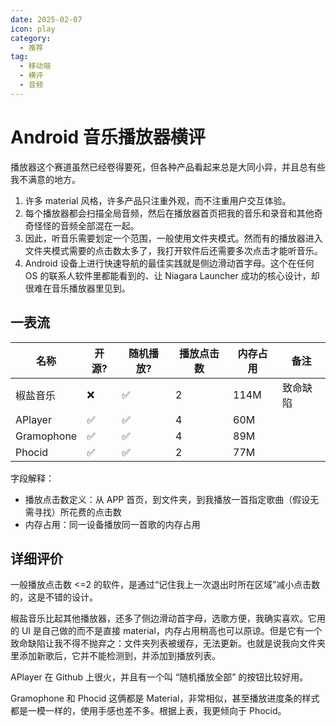 ```yaml
---
date: 2025-02-07
icon: play
category:
  - 推荐
tag:
  - 移动端
  - 横评
  - 音频
---
```


# Android 音乐播放器横评

播放器这个赛道虽然已经卷得要死，但各种产品看起来总是大同小异，并且总有些我不满意的地方。

1. 许多 material 风格，许多产品只注重外观，而不注重用户交互体验。
2. 每个播放器都会扫描全局音频，然后在播放器首页把我的音乐和录音和其他奇奇怪怪的音频全部混在一起。
3. 因此，听音乐需要划定一个范围，一般使用文件夹模式。然而有的播放器进入文件夹模式需要的点击数太多了，我打开软件后还需要多次点击才能听音乐。
4. Android 设备上进行快速导航的最佳实践就是侧边滑动首字母。这个在任何 OS 的联系人软件里都能看到的、让 Niagara Launcher 成功的核心设计，却很难在音乐播放器里见到。

## 一表流

<!-- prettier-ignore -->
| 名称 | 开源? | 随机播放? | 播放点击数 | 内存占用 | 备注 |
| --- | --- | --- | --- | --- | --- |
| 椒盐音乐 | ❌ | ✅ | 2 | 114M | 致命缺陷 |
| APlayer | ✅ | ✅ | 4 | 60M |
| Gramophone | ✅ | ✅ | 4 | 89M |
| Phocid | ✅ | ✅ | 2 | 77M |

字段解释：

- 播放点击数定义：从 APP 首页，到文件夹，到我播放一首指定歌曲（假设无需寻找）所花费的点击数
- 内存占用：同一设备播放同一首歌的内存占用

## 详细评价

一般播放点击数 \<=2 的软件，是通过“记住我上一次退出时所在区域”减小点击数的，这是不错的设计。

椒盐音乐比起其他播放器，还多了侧边滑动首字母，选歌方便，我确实喜欢。它用的 UI 是自己做的而不是直接 material，内存占用稍高也可以原谅。但是它有一个致命缺陷让我不得不抛弃之：文件夹列表被缓存，无法更新。也就是说我向文件夹里添加新歌后，它并不能检测到，并添加到播放列表。

APlayer 在 Github 上很火，并且有一个叫 “随机播放全部” 的按钮比较好用。

Gramophone 和 Phocid 这俩都是 Material，非常相似，甚至播放进度条的样式都是一模一样的，使用手感也差不多。根据上表，我更倾向于 Phocid。
